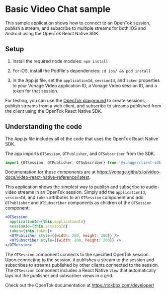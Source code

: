 # Basic Video Chat sample

This sample application shows how to connect to an OpenTok session, publish a stream, and subscribe to multiple streams for both iOS and Android using the OpenTok React Native SDK.

## Setup

1. Install the required node modules: `npm install`

2. For iOS, install the Podfile's dependencies: `cd ios/ && pod install`

3. In the App.js file, set the `applicationId`, `sessionId`, and `token` properties to your Vonage Video application ID, a Vonage Video session ID, and a token for that session.

For testing, you can use the [OpenTok playground](https://tokbox.com/developer/tools/playground/) to create sessions, publish streams from a web client, and subscribe to streams published from the client using the OpenTok React Native SDK.

## Understanding the code

The App.js file includes all of the code that uses the OpenTok React Native SDK.

The app imports `OTSession`, `OTPublisher`, and `OTSubscriber` from the SDK.

```js
import {OTSession, OTPublisher, OTSubscriber} from '@vonage/client-sdk-video-react-native';
```

Documentation for these components are at <https://vonage.github.io/video-docs/video-react-native-reference/latest>.

This application shows the simplest way to publish and subscribe to audio-video streams in an OpenTok session. Simply add the  `applicationId`, `sessionId`, and `token` attributes to an `OTSession` component and add `OTPublisher` and `OTSubscriber` components as children of the  `OTSession` component:

```jsx
<OTSession
  applicationId={this.applicationId}
  sessionId={this.sessionId}
  token={this.token}>
  <OTPublisher style={{width: 200, height: 200}} />
  <OTSubscriber style={{width: 200, height: 200}} />
</OTSession>
```

The `OTSession` component connects to the specified OpenTok session. Upon connecting to the session, it publishes a stream to the session and subscribes to streams published by other clients connected to the session. The `OTSession` component includes a React Native `View` that automatically lays out the publisher and subscriber views in a grid.

Check out the OpenTok documentation at <https://tokbox.com/developer/>
